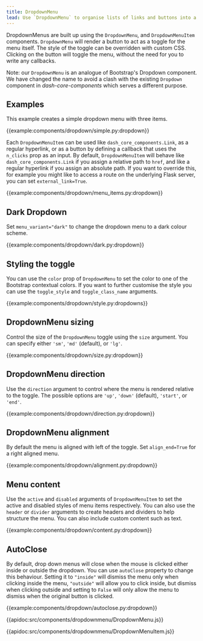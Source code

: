 ```yaml
---
title: DropdownMenu
lead: Use `DropdownMenu` to organise lists of links and buttons into a toggleable overlay.
---
```


DropdownMenus are built up using the `DropdownMenu`, and `DropdownMenuItem` components. `DropdownMenu` will render a button to act as a toggle for the menu itself. The style of the toggle can be overridden with custom CSS. Clicking on the button will toggle the menu, without the need for you to write any callbacks.

Note: our `DropdownMenu` is an analogue of Bootstrap's Dropdown component. We have changed the name to avoid a clash with the existing `Dropdown` component in _dash-core-components_ which serves a different purpose.

## Examples

This example creates a simple dropdown menu with three items.

{{example:components/dropdown/simple.py:dropdown}}

Each `DropdownMenuItem` can be used like `dash_core_components.Link`, as a regular hyperlink, or as a button by defining a callback that uses the `n_clicks` prop as an input. By default, `DropdownMenuItem` will behave like `dash_core_components.Link` if you assign a relative path to `href`, and like a regular hyperlink if you assign an absolute path. If you want to override this, for example you might like to access a route on the underlying Flask server, you can set `external_link=True`.

{{example:components/dropdown/menu_items.py:dropdown}}

## Dark Dropdown

Set `menu_variant="dark"` to change the dropdown menu to a dark colour scheme.

{{example:components/dropdown/dark.py:dropdown}}

## Styling the toggle

You can use the `color` prop of `DropdownMenu` to set the color to one of the Bootstrap contextual colors. If you want to further customise the style you can use the `toggle_style` and `toggle_class_name` arguments.

{{example:components/dropdown/style.py:dropdowns}}

## DropdownMenu sizing

Control the size of the `DropdownMenu` toggle using the `size` argument. You can specify either `'sm'`, `'md'` (default), or `'lg'`.

{{example:components/dropdown/size.py:dropdown}}

## DropdownMenu direction

Use the `direction` argument to control where the menu is rendered relative to the toggle. The possible options are `'up'`, `'down'` (default), `'start'`, or `'end'`.

{{example:components/dropdown/direction.py:dropdown}}

## DropdownMenu alignment

By default the menu is aligned with left of the toggle. Set `align_end=True` for a right aligned menu.

{{example:components/dropdown/alignment.py:dropdown}}

## Menu content

Use the `active` and `disabled` arguments of `DropdownMenuItem` to set the active and disabled styles of menu items respectively. You can also use the `header` or `divider` arguments to create headers and dividers to help structure the menu. You can also include custom content such as text.

{{example:components/dropdown/content.py:dropdown}}

## AutoClose

By default, drop down menus will close when the mouse is clicked either inside or outside the dropdown. You can use `autoClose` property to change this behaviour. Setting it to `"inside"` will dismiss the menu only when clicking inside the menu, `"outside"` will allow you to click inside, but dismiss when clicking outside and setting to `False` will only allow the menu to dismiss when the original button is clicked.

{{example:components/dropdown/autoclose.py:dropdown}}

{{apidoc:src/components/dropdownmenu/DropdownMenu.js}}

{{apidoc:src/components/dropdownmenu/DropdownMenuItem.js}}
